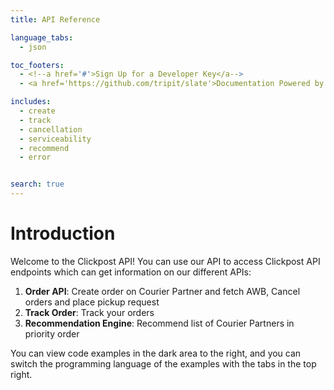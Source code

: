 ```yaml
---
title: API Reference

language_tabs:
  - json

toc_footers:
  - <!--a href='#'>Sign Up for a Developer Key</a-->
  - <a href='https://github.com/tripit/slate'>Documentation Powered by Slate</a>

includes:
  - create
  - track
  - cancellation
  - serviceability
  - recommend
  - error


search: true
---
```


# Introduction

Welcome to the Clickpost API! You can use our API to access Clickpost API endpoints which can get information on our different APIs:

1. __Order API__: Create order on Courier Partner and fetch AWB, Cancel orders and place pickup request
2. __Track Order__: Track your orders
3. __Recommendation Engine__: Recommend list of Courier Partners in priority order

<!--We have language bindings in Shell, Ruby, PHP and Python!-->

You can view code examples in the dark area to the right, and you can switch the programming language of the examples with the tabs in the top right.
